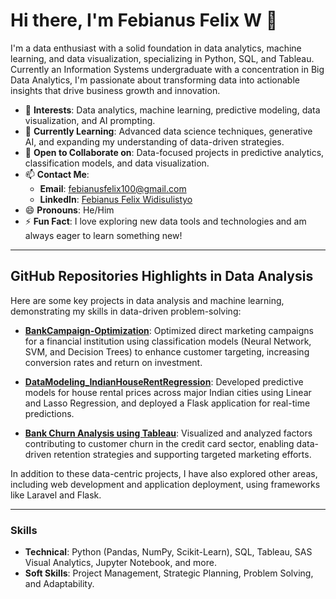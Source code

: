 # Hi there, I'm Febianus Felix W 👋

I'm a data enthusiast with a solid foundation in data analytics, machine learning, and data visualization, specializing in Python, SQL, and Tableau. Currently an Information Systems undergraduate with a concentration in Big Data Analytics, I'm passionate about transforming data into actionable insights that drive business growth and innovation.

- 👀 **Interests**: Data analytics, machine learning, predictive modeling, data visualization, and AI prompting.
- 🌱 **Currently Learning**: Advanced data science techniques, generative AI, and expanding my understanding of data-driven strategies.
- 💼 **Open to Collaborate on**: Data-focused projects in predictive analytics, classification models, and data visualization.
- 📫 **Contact Me**:
  - **Email**: febianusfelix100@gmail.com
  - **LinkedIn**: [Febianus Felix Widisulistyo](https://www.linkedin.com/in/febianusfelixwidisulistyo/)
- 😄 **Pronouns**: He/Him
- ⚡ **Fun Fact**: I love exploring new data tools and technologies and am always eager to learn something new!

---

## GitHub Repositories Highlights in Data Analysis

Here are some key projects in data analysis and machine learning, demonstrating my skills in data-driven problem-solving:

- **[BankCampaign-Optimization](https://github.com/FebianFelix/BankCampaign-Optimization)**: Optimized direct marketing campaigns for a financial institution using classification models (Neural Network, SVM, and Decision Trees) to enhance customer targeting, increasing conversion rates and return on investment.

- **[DataModeling_IndianHouseRentRegression](https://github.com/FebianFelix/DataModeling_IndianHouseRentRegression)**: Developed predictive models for house rental prices across major Indian cities using Linear and Lasso Regression, and deployed a Flask application for real-time predictions.

- **[Bank Churn Analysis using Tableau](https://github.com/FebianFelix/BankChurnAnalysis)**: Visualized and analyzed factors contributing to customer churn in the credit card sector, enabling data-driven retention strategies and supporting targeted marketing efforts.

In addition to these data-centric projects, I have also explored other areas, including web development and application deployment, using frameworks like Laravel and Flask. 

---

### Skills

- **Technical**: Python (Pandas, NumPy, Scikit-Learn), SQL, Tableau, SAS Visual Analytics, Jupyter Notebook, and more.
- **Soft Skills**: Project Management, Strategic Planning, Problem Solving, and Adaptability.
